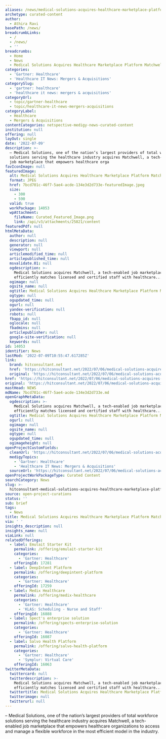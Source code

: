 ```yaml
---
aliases: /news/medical-solutions-acquires-healthcare-marketplace-platform-matchwell
archetype: curated-content
author:
  - Athira Ravi
basePath: /news/
breadcrumbLinks:
  - /
  - /news/
  - ''
breadcrumbs:
  - Home
  - News
  - Medical Solutions Acquires Healthcare Marketplace Platform Matchwell
categories:
  - 'Gartner: Healthcare'
  - 'Healthcare IT News: Mergers & Acquisitions'
categorySlug:
  - 'gartner: healthcare'
  - 'healthcare it news: mergers & acquisitions'
categoryUrl:
  - topic/gartner-healthcare
  - topic/healthcare-it-news-mergers-acquisitions
categoryLabel:
  - Healthcare
  - Mergers & Acquisitions
contentCategories: netspective-medigy-news-curated-content
institution: null
offering: null
layOut: single
date: '2022-07-09'
description: >-
  – Medical Solutions, one of the nation’s largest providers of total workforce
  solutions serving the healthcare industry acquires Matchwell, a tech-enabled
  job marketplace that empowers healthcare orga
favIconImage: null
featuredImage:
  alt: Medical Solutions Acquires Healthcare Marketplace Platform Matchwell
  format: JPEG
  href: 7bcd701c-46f7-5ae4-acde-134e3d2d733e-featuredImage.jpeg
  size:
    - 300
    - 590
  valid: true
  workPackage: 14053
  wpAttachment:
    fileName: Curated_Featured_Image.png
    link: /api/v3/attachments/25821/content
featuredPdf: null
htmlMetaData:
  author: null
  description: null
  generator: null
  viewport: null
  articlemodified_time: null
  articlepublished_time: null
  msvalidate.01: null
  ogdescription: >-
    Medical Solutions acquires Matchwell, a tech-enabled job marketplace that
    efficiently matches licensed and certified staff with healthcare...
  ogimage: null
  ogsite_name: null
  ogtitle: Medical Solutions Acquires Healthcare Marketplace Platform Matchwell
  ogtype: null
  ogupdated_time: null
  ogurl: null
  yandex-verification: null
  robots: null
  fbapp_id: null
  oglocale: null
  fbadmins: null
  articlepublisher: null
  google-site-verification: null
  keywords: null
id: 14053
identifier: News
lastMod: '2022-07-09T10:55:47.617285Z'
link:
  brand: hitconsultant.net
  href: 'https://hitconsultant.net/2022/07/06/medical-solutions-acquires-matchwell/'
  original: 'https://hitconsultant.net/2022/07/06/medical-solutions-acquires-matchwell/'
href: 'https://hitconsultant.net/2022/07/06/medical-solutions-acquires-matchwell/'
original: 'https://hitconsultant.net/2022/07/06/medical-solutions-acquires-matchwell/'
mastHead: NEWS
mdName: 7bcd701c-46f7-5ae4-acde-134e3d2d733e.md
openGraphMetaData:
  ogdescription: >-
    Medical Solutions acquires Matchwell, a tech-enabled job marketplace that
    efficiently matches licensed and certified staff with healthcare...
  ogtitle: Medical Solutions Acquires Healthcare Marketplace Platform Matchwell
  ogurl: null
  ogimage: null
  ogsite_name: null
  ogtype: null
  ogupdated_time: null
  ogimageheight: null
openProjectCustomFields:
  cleanUrl: 'https://hitconsultant.net/2022/07/06/medical-solutions-acquires-matchwell/'
  medigyTopics:
    - 'Gartner: Healthcare'
    - 'Healthcare IT News: Mergers & Acquisitions'
  sourceUrl: 'https://hitconsultant.net/2022/07/06/medical-solutions-acquires-matchwell/'
openProjectWorkPackageType: Curated Content
searchCategory: News
slug: >-
  hitconsultant-medical-solutions-acquires-healthcare-marketplace-platform-matchwell
source: open-project-curations
status: ''
sub: brief
tags:
  - News
title: Medical Solutions Acquires Healthcare Marketplace Platform Matchwell
via: ' '
insights_description: null
insights_name: null
viaLink: null
relatedOfferings:
  - label: Emulait Starter Kit
    permalink: /offering/emulait-starter-kit
    categories:
      - 'Gartner: Healthcare'
    offeringId: 17281
  - label: DeepIntent Platform
    permalink: /offering/deepintent-platform
    categories:
      - 'Gartner: Healthcare'
    offeringId: 17259
  - label: Medix Healthcare
    permalink: /offering/medix-healthcare
    categories:
      - 'Gartner: Healthcare'
      - 'KLAS: Scheduling - Nurse and Staff'
    offeringId: 16888
  - label: Spect's enterprise solution
    permalink: /offering/spects-enterprise-solution
    categories:
      - 'Gartner: Healthcare'
    offeringId: 16087
  - label: Salvo Health Platform
    permalink: /offering/salvo-health-platform
    categories:
      - 'Gartner: Healthcare'
      - 'Symplur: Virtual Care'
    offeringId: 16063
twitterMetaData:
  twittercard: null
  twitterdescription: >-
    Medical Solutions acquires Matchwell, a tech-enabled job marketplace that
    efficiently matches licensed and certified staff with healthcare...
  twittertitle: Medical Solutions Acquires Healthcare Marketplace Platform Matchwell
  twitterimage: null
  twitterurl: null
---
```

<p>– Medical Solutions, one of the nation’s largest providers of total workforce solutions serving the healthcare industry acquires Matchwell, a tech-enabled job marketplace that empowers healthcare organizations to access and manage a flexible workforce in the most efficient model in the industry.</p>